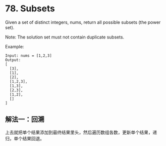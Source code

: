 # 78. Subsets
Given a set of distinct integers, nums, return all possible subsets (the power set).

Note: The solution set must not contain duplicate subsets.

Example:
```
Input: nums = [1,2,3]
Output:
[
  [3],
  [1],
  [2],
  [1,2,3],
  [1,3],
  [2,3],
  [1,2],
  []
]
```
## 解法一：回溯

上去就把单个结果添加到最终结果里头，然后遍历数组各数，更新单个结果，递归，单个结果回退。
